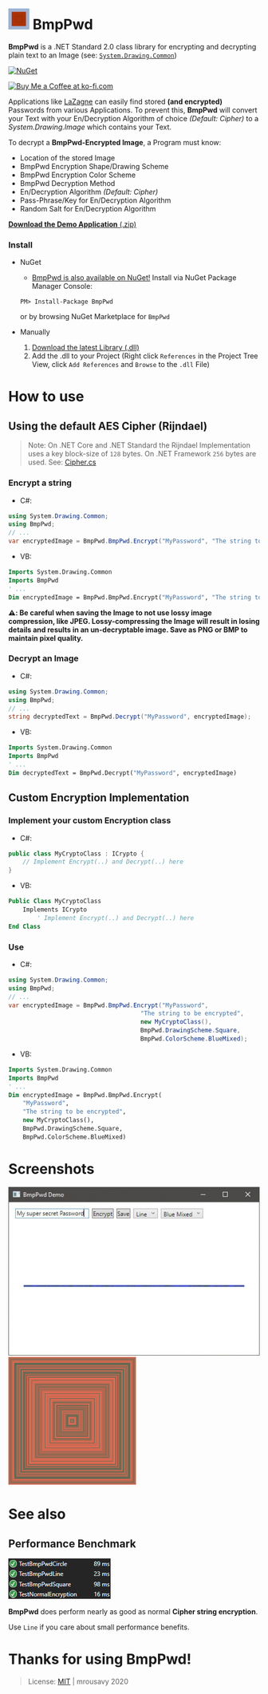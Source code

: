 # <img src="https://github.com/mrousavy/BmpPwd/blob/master/Images/Logo.png?raw=true" width="42"> BmpPwd
**BmpPwd** is a .NET Standard 2.0 class library for encrypting and decrypting plain text to an Image (see: [`System.Drawing.Common`](https://www.nuget.org/packages/System.Drawing.Common/))

[![NuGet](https://img.shields.io/nuget/dt/BmpPwd.svg)](https://www.nuget.org/packages/BmpPwd/)

<a href='https://ko-fi.com/F1F8CLXG' target='_blank'><img height='36' style='border:0px;height:36px;' src='https://az743702.vo.msecnd.net/cdn/kofi2.png?v=0' border='0' alt='Buy Me a Coffee at ko-fi.com' /></a>

Applications like [LaZagne](https://github.com/AlessandroZ/LaZagne) can easily find stored **(and encrypted)** Passwords from various Applications. To prevent this, **BmpPwd** will convert your Text with your En/Decryption Algorithm of choice _(Default: Cipher)_ to a _System.Drawing.Image_ which contains your Text.

To decrypt a **BmpPwd-Encrypted Image**, a Program must know:
   * Location of the stored Image
   * BmpPwd Encryption Shape/Drawing Scheme
   * BmpPwd Encryption Color Scheme
   * BmpPwd Decryption Method
   * En/Decryption Algorithm _(Default: Cipher)_
   * Pass-Phrase/Key for En/Decryption Algorithm
   * Random Salt for En/Decryption Algorithm

[**Download the Demo Application** (.zip)](https://github.com/mrousavy/BmpPwd/releases/download/2.0.0/BmpPwdDemo.zip)

### Install
   + NuGet
      * [BmpPwd is also available on NuGet!](https://www.nuget.org/packages/BmpPwd)   Install via NuGet Package Manager Console:
      ```nuget
      PM> Install-Package BmpPwd
      ```
      or by browsing NuGet Marketplace for `BmpPwd`

   + Manually
      1. [Download the latest Library (.dll)](https://github.com/mrousavy/BmpPwd/releases/download/1.0.0.5/BmpPwd.dll)
      2. Add the .dll to your Project   (Right click `References` in the Project Tree View, click `Add References` and `Browse` to the `.dll` File)

# How to use

## Using the default AES Cipher (Rijndael)

> Note: On .NET Core and .NET Standard the Rijndael Implementation uses a key block-size of `128` bytes. On .NET Framework `256` bytes are used. See: [Cipher.cs](BmpPwd/Cipher.cs#L15)

### Encrypt a string
   * C#:
   ```cs
   using System.Drawing.Common;
   using BmpPwd;
   // ...
   var encryptedImage = BmpPwd.BmpPwd.Encrypt("MyPassword", "The string to be encrypted");
   ```

   * VB:
   ```vb
   Imports System.Drawing.Common
   Imports BmpPwd
   ' ...
   Dim encryptedImage = BmpPwd.BmpPwd.Encrypt("MyPassword", "The string to be encrypted")
   ```

**⚠️: Be careful when saving the Image to not use lossy image compression, like JPEG. Lossy-compressing the Image will result in losing details and results in an un-decryptable image. Save as PNG or BMP to maintain pixel quality.**

### Decrypt an Image
   * C#:
   ```cs
   using System.Drawing.Common;
   using BmpPwd;
   // ...
   string decryptedText = BmpPwd.Decrypt("MyPassword", encryptedImage);
   ```

   * VB:
   ```vb
   Imports System.Drawing.Common
   Imports BmpPwd
   ' ...
   Dim decryptedText = BmpPwd.Decrypt("MyPassword", encryptedImage)
   ```

## Custom Encryption Implementation

### Implement your custom Encryption class
   * C#:
   ```cs
   public class MyCryptoClass : ICrypto {
       // Implement Encrypt(..) and Decrypt(..) here
   }
   ```

   * VB:
   ```vb
   Public Class MyCryptoClass
       Implements ICrypto
           ' Implement Encrypt(..) and Decrypt(..) here
   End Class
   ```

### Use
   * C#:
   ```cs
   using System.Drawing.Common;
   using BmpPwd;
   // ...
   var encryptedImage = BmpPwd.BmpPwd.Encrypt("MyPassword",
                                        "The string to be encrypted",
                                        new MyCryptoClass(),
                                        BmpPwd.DrawingScheme.Square,
                                        BmpPwd.ColorScheme.BlueMixed);
   ```

   * VB:
   ```vb
   Imports System.Drawing.Common
   Imports BmpPwd
   ' ...
   Dim encryptedImage = BmpPwd.BmpPwd.Encrypt(
       "MyPassword",
       "The string to be encrypted",
       new MyCryptoClass(),
       BmpPwd.DrawingScheme.Square,
       BmpPwd.ColorScheme.BlueMixed)
   ```

# Screenshots
<img src="https://github.com/mrousavy/BmpPwd/blob/master/Images/Screenshots.gif?raw=true" alt="Screenshots in a gif">


<img src="https://github.com/mrousavy/BmpPwd/blob/master/Images/password.png?raw=true" alt="The Password 'password' in Rainbow/Square">

# See also
## Performance Benchmark
<img src="https://github.com/mrousavy/BmpPwd/blob/master/Images/Benchmark.png?raw=true" alt="Benchmark (BmpPwd: 23ms | Normal Text: 16ms)">

**BmpPwd** does perform nearly as good as normal **Cipher string encryption**.

Use `Line` if you care about small performance benefits.


# Thanks for using BmpPwd!
> License: [MIT](https://github.com/mrousavy/BmpPwd/blob/master/LICENSE) | mrousavy 2020

